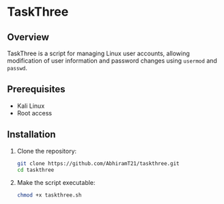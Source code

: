 # TaskThree

## Overview

TaskThree is a script for managing Linux user accounts, allowing modification of user information and password changes using `usermod` and `passwd`.

## Prerequisites

- Kali Linux
- Root access

## Installation

1. Clone the repository:
    ```bash
    git clone https://github.com/AbhiramT21/taskthree.git
    cd taskthree
    ```
2. Make the script executable:
    ```bash
    chmod +x taskthree.sh
    ```
